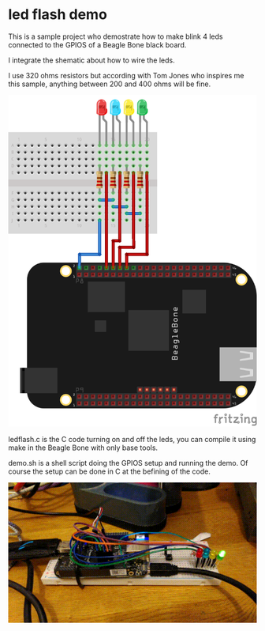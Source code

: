 # led flash demo

This is a sample project who demostrate how to make blink 4 leds
connected to the GPIOS of a Beagle Bone black board.

I integrate the shematic about how to wire the leds.

I use 320 ohms resistors but according with Tom Jones who inspires me this
sample, anything between 200 and 400 ohms will be fine.

![schema](ledflash.png)

ledflash.c is the C code turning on and off the leds, you can compile it using make
in the Beagle Bone with only base tools.

demo.sh is a shell script doing the GPIOS setup and running the demo.
Of course the setup can be done in C at the befining of the code.

![live](live_demo.gif)
